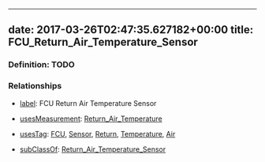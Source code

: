 
---
date: 2017-03-26T02:47:35.627182+00:00
title: FCU_Return_Air_Temperature_Sensor
---
### Definition: TODO

### Relationships

* [label](http://www.w3.org/2000/01/rdf-schema#label): FCU Return Air Temperature Sensor

* [usesMeasurement](https://brickschema.org/schema/1.0/BrickFrame#usesMeasurement): [Return_Air_Temperature](https://brickschema.org/schema/1.0/Brick#Return_Air_Temperature)

* [usesTag](https://brickschema.org/schema/1.0/BrickFrame#usesTag): [FCU](https://brickschema.org/schema/1.0/BrickTag#FCU), [Sensor](https://brickschema.org/schema/1.0/BrickTag#Sensor), [Return](https://brickschema.org/schema/1.0/BrickTag#Return), [Temperature](https://brickschema.org/schema/1.0/BrickTag#Temperature), [Air](https://brickschema.org/schema/1.0/BrickTag#Air)

* [subClassOf](http://www.w3.org/2000/01/rdf-schema#subClassOf): [Return_Air_Temperature_Sensor](https://brickschema.org/schema/1.0/Brick#Return_Air_Temperature_Sensor)
